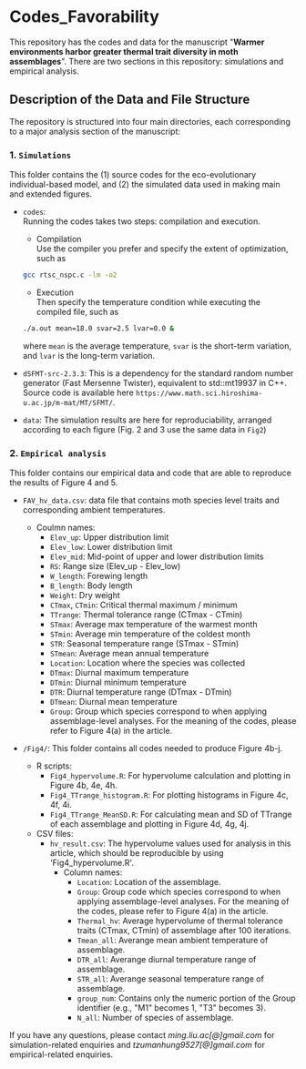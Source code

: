 # Codes_Favorability

This repository has the codes and data for the manuscript "__Warmer environments harbor greater thermal trait diversity in moth assemblages__".  There are two sections in this repository: simulations and empirical analysis. 

## Description of the Data and File Structure

The repository is structured into four main directories, each corresponding to a major analysis section of the manuscript:

### 1. **`Simulations`**
This folder contains the (1) source codes for the eco-evolutionary individual-based model, and (2) the simulated data used in making main and extended figures.

- `codes`: <br>
    Running the codes takes two steps: compilation and execution. 
    - Compilation <br>
    Use the compiler you prefer and specify the extent of optimization, such as 
    ```bash
    gcc rtsc_nspc.c -lm -o2
    ```
    - Execution <br>
    Then specify the temperature condition while executing the compiled file, such as 
    ```bash
    ./a.out mean=18.0 svar=2.5 lvar=0.0 &
    ```
    where `mean` is the average temperature, `svar` is the short-term variation, and `lvar` is the long-term variation.

- `dSFMT-src-2.3.3`: This is a dependency for the standard random number generator (Fast Mersenne Twister), equivalent to std::mt19937 in C++. Source code is available here `https://www.math.sci.hiroshima-u.ac.jp/m-mat/MT/SFMT/`.

- `data`: The simulation results are here for reproduciability, arranged according to each figure (Fig. 2 and 3 use the same data in `Fig2`)

### 2. **`Empirical analysis`**
This folder contains our empirical data and code that are able to reproduce the results of Figure 4 and 5.

- `FAV_hv_data.csv`: data file that contains moth species level traits and corresponding ambient temperatures.
    - Coulmn names:
        - ``Elev_up``: Upper distribution limit
        - ``Elev_low``: Lower distribution limit
        - ``Elev_mid``: Mid-point of upper and lower distribution limits
        - ``RS``: Range size (Elev_up - Elev_low)
        - ``W_length``: Forewing length
        - ``B_length``: Body length
        - ``Weight``: Dry weight
        - ``CTmax``, ``CTmin``: Critical thermal maximum / minimum
        - ``TTrange``: Thermal tolerance range (CTmax - CTmin)
        - ``STmax``: Average max temperature of the warmest month
        - ``STmin``: Average min temperature of the coldest month
        - ``STR``: Seasonal temperature range (STmax - STmin)
        - ``STmean``: Average mean annual temperature
        - ``Location``: Location where the species was collected
        - ``DTmax``: Diurnal maximum temperature
        - ``DTmin``: Diurnal minimum temperature
        - ``DTR``: Diurnal temperature range (DTmax - DTmin)
        - ``DTmean``: Diurnal mean temperature
        - ``Group``: Group which species correspond to when applying assemblage-level analyses. For the meaning of the codes, please refer to Figure 4(a) in the article.

- `/Fig4/`: This folder contains all codes needed to produce Figure 4b-j.
    - R scripts:
        - ``Fig4_hypervolume.R``: For hypervolume calculation and plotting in Figure 4b, 4e, 4h.
        - ``Fig4_TTrange_histogram.R``: For plotting histograms in Figure 4c, 4f, 4i.
        - ``Fig4_TTrange_MeanSD.R``: For calculating mean and SD of TTrange of each assemblage and plotting in Figure 4d, 4g, 4j.
    - CSV files:
        - ``hv_result.csv``: The hypervolume values used for analysis in this article, which should be reproducible by using 'Fig4_hypervolume.R'.
            - Column names:
                - ``Location``: Location of the assemblage.
                - ``Group``: Group code which species correspond to when applying assemblage-level analyses. For the meaning of the codes, please refer to Figure 4(a) in the article.
                - ``Thermal_hv``: Average hypervolume of thermal tolerance traits (CTmax, CTmin) of assemblage after 100 iterations.
                - ``Tmean_all``: Averange mean ambient temperature of assemblage.
                - ``DTR_all``: Averange diurnal temperature range of assemblage.
                - ``STR_all``: Averange seasonal temperature range of assemblage.
                - ``group_num``: Contains only the numeric portion of the Group identifier (e.g., "M1" becomes 1, "T3" becomes 3). 
                - ``N_all``: Number of species of assemblage.


If you have any questions, please contact *ming.liu.ac[@]gmail.com* for simulation-related enquiries and *tzumanhung9527[@]gmail.com* for empirical-related enquiries.
